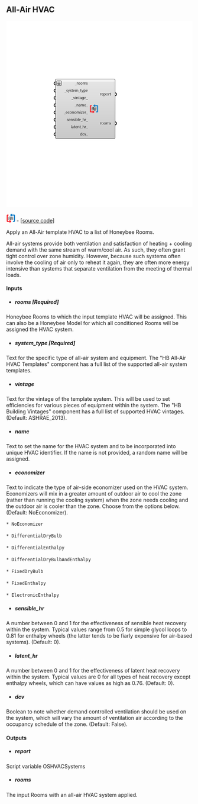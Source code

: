 ## All-Air HVAC

![](../../images/components/All-Air_HVAC.png)

![](../../images/icons/All-Air_HVAC.png) - [[source code]](https://github.com/ladybug-tools/honeybee-grasshopper-energy/blob/master/honeybee_grasshopper_energy/src//HB%20All-Air%20HVAC.py)


Apply an All-Air template HVAC to a list of Honeybee Rooms. 

All-air systems provide both ventilation and satisfaction of heating + cooling demand with the same stream of warm/cool air. As such, they often grant tight control over zone humidity. However, because such systems often involve the cooling of air only to reheat it again, they are often more energy intensive than systems that separate ventilation from the meeting of thermal loads. 



#### Inputs
* ##### rooms [Required]
Honeybee Rooms to which the input template HVAC will be assigned. This can also be a Honeybee Model for which all conditioned Rooms will be assigned the HVAC system. 
* ##### system_type [Required]
Text for the specific type of all-air system and equipment. The "HB All-Air HVAC Templates" component has a full list of the supported all-air system templates. 
* ##### vintage 
Text for the vintage of the template system. This will be used to set efficiencies for various pieces of equipment within the system. The "HB Building Vintages" component has a full list of supported HVAC vintages. (Default: ASHRAE_2013). 
* ##### name 
Text to set the name for the HVAC system and to be incorporated into unique HVAC identifier. If the name is not provided, a random name will be assigned. 
* ##### economizer 
Text to indicate the type of air-side economizer used on the HVAC system. Economizers will mix in a greater amount of outdoor air to cool the zone (rather than running the cooling system) when the zone needs cooling and the outdoor air is cooler than the zone. Choose from the options below. (Default: NoEconomizer). 

    * NoEconomizer

    * DifferentialDryBulb

    * DifferentialEnthalpy

    * DifferentialDryBulbAndEnthalpy

    * FixedDryBulb

    * FixedEnthalpy

    * ElectronicEnthalpy
* ##### sensible_hr 
A number between 0 and 1 for the effectiveness of sensible heat recovery within the system. Typical values range from 0.5 for simple glycol loops to 0.81 for enthalpy wheels (the latter tends to be fiarly expensive for air-based systems). (Default: 0). 
* ##### latent_hr 
A number between 0 and 1 for the effectiveness of latent heat recovery within the system. Typical values are 0 for all types of heat recovery except enthalpy wheels, which can have values as high as 0.76. (Default: 0). 
* ##### dcv 
Boolean to note whether demand controlled ventilation should be used on the system, which will vary the amount of ventilation air according to the occupancy schedule of the zone. (Default: False). 

#### Outputs
* ##### report
Script variable OSHVACSystems 
* ##### rooms
The input Rooms with an all-air HVAC system applied. 